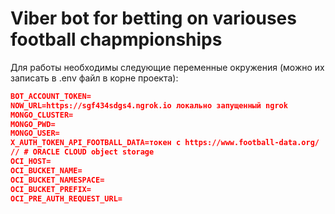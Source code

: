 # Viber bot for betting on variouses football chapmpionships

Для работы необходимы следующие переменные окружения (можно их записать в .env файл в корне проекта):

```json
BOT_ACCOUNT_TOKEN=
NOW_URL=https://sgf434sdgs4.ngrok.io локально запущенный ngrok
MONGO_CLUSTER=
MONGO_PWD=
MONGO_USER=
X_AUTH_TOKEN_API_FOOTBALL_DATA=токен с https://www.football-data.org/
// # ORACLE CLOUD object storage
OCI_HOST=
OCI_BUCKET_NAME=
OCI_BUCKET_NAMESPACE=
OCI_BUCKET_PREFIX=
OCI_PRE_AUTH_REQUEST_URL=
```
